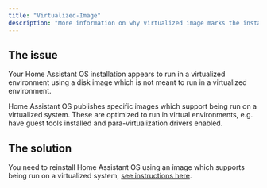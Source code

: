 ```yaml
---
title: "Virtualized-Image"
description: "More information on why virtualized image marks the installation as unsupported."
---
```


## The issue

Your Home Assistant OS installation appears to run in a virtualized environment using
a disk image which is not meant to run in a virtualized environment.
 
Home Assistant OS publishes specific images which support being run on a virtualized
system. These are optimized to run in virtual environments, e.g. have guest tools installed
and para-virtualization drivers enabled.

## The solution

You need to reinstall Home Assistant OS using an image which supports being run
on a virtualized system, [see instructions here](/installation/alternative).
